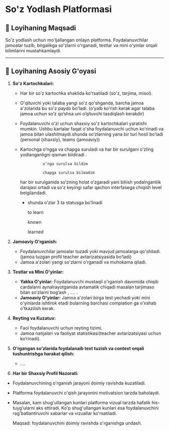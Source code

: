 # So'z Yodlash Platformasi

## 🎯 Loyihaning Maqsadi

So'z yodlash uchun mo'ljallangan onlayn platforma. Foydalanuvchilar jamoalar tuzib, birgalikga so'zlarni o'rganadi, testlar va mini o'yinlar orqali bilimlarini mustahkamlaydi.

---

## 🎯 Loyihaning Asosiy G'oyasi

1. **So'z Kartochkalari:**
    - Har bir so'z kartochka shaklida ko'rsatiladi (so'z, tarjima, misol).
    - O'qituvchi yoki talaba yangi so'z qo'shganda, barcha jamoa a'zolarida bu so'z paydo bo'ladi. (o’yalb ko’rish kerak agar talaba jamoa uchun so’z qo’shsa uni o’qituvchi tasdiqlash kerakdir)
    - Foydalanuvchi o'zi uchun shaxsiy so'z kartochkalari yaratishi mumkin. Ushbu kartalar faqat o'sha foydalanuvchi uchun ko'rinadi va jamoa bilan ulashilmaydi.shunda so’zlarning yana bir turi hosil bo’ladi (personal (shaxsiy), teams (jamoaviy))
    - Kartochga o’ngga va chapga suruladi va har bir surulgani o’zling yodlanganligni qisman bildiradi .
        
                    o’nga surulsa bildim 
        
                    chapga surulsa bilmadim
        
        har bir surulganida so’zning holat o’zgaradi  yani biliish yodalnganliik darajasi ortadi va so’z keyingi safar qachon interfasega chiqish level belgilandadi.
        
        - shunda o’zlar 3 ta statusga bo’linadi
            
            
            to learn 
            
            known
            
            learned
            
    
2. **Jamoaviy O'rganish:**
    - Foydalanuvchilar jamoalar tuzadi yoki mavjud jamoalarga qo'shiladi.(jamoa tuzgan profil teacher avtarizatsiyasida bo’ladi)
    - Jamoa a'zolari yangi so'zlarni o'rganadi va muhokama qiladi.
3. **Testlar va Mini O'yinlar:**
    - **Yakka O'yinlar:** Foydalanuvchi mustaqil o'rganish davomida chiqib cardalarni aynalrayotganida avtamatik chiqadi masalan tarjimaso bilan so’zlarni bog’ash , …. .
    - **Jamoaviy O'yinlar:** Jamoa a'zolari birga test yechadi yoki mini o'yinlarda ishtirok etadi bularning barchasi compiation ga o’xshab o’tkazilish kerak.
4. **Reyting va Kuzatuv:**
    - Faol foydalanuvchi uchun reyting tizimi.
    - Jamoa natijalari va faoliyat statistikasi(teacher avtarizatsiyasi uchun ko’rinadi).
5. **O’rgangan so’zlarida foydalanaib text tuzish va  context orqali tushuntrishga harakat qilish:**
    - ….
6. **Har bir Shaxsiy Profil Nazorati:**
- Foydalanuvchining o'rganish jarayoni doimiy ravishda kuzatiladi.
- Platforma foydalanuvchi o'qish jarayonini motivatsion tarzda baholaydi.
- Masalan, kam shug'ullangan kunlari platforma vizual tarzda hafalik his-tuyg'ularni aks ettiradi. Ko'p shug'ullangan kunlari esa foydalanuvchini rag'batlantiruvchi xabarlar va vizuallar ko'rsatiladi.
    
    Maqsad: foydalanuvchini doimiy ravishda o'rganishga undash.
